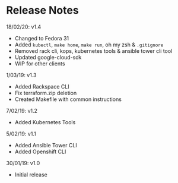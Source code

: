 # Release Notes

18/02/20: v1.4

* Changed to Fedora 31
* Added `kubectl`, `make home`, `make run`, oh my zsh & `.gitignore`
* Removed rack cli, kops, kubernetes tools & ansible tower cli tool
* Updated google-cloud-sdk
* WIP for other clients

1/03/19: v1.3

* Added Rackspace CLI
* Fix terraform.zip deletion
* Created Makefile with common instructions

7/02/19: v1.2

* Added Kubernetes Tools

5/02/19: v1.1

* Added Ansible Tower CLI
* Added Openshift CLI

30/01/19: v1.0

* Initial release
